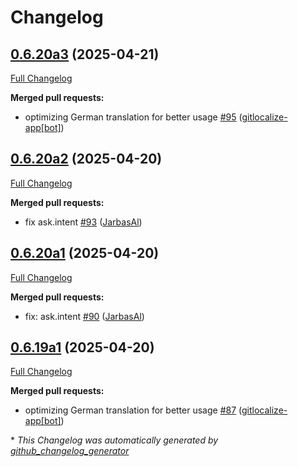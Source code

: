 # Changelog

## [0.6.20a3](https://github.com/OpenVoiceOS/ovos-persona/tree/0.6.20a3) (2025-04-21)

[Full Changelog](https://github.com/OpenVoiceOS/ovos-persona/compare/0.6.20a2...0.6.20a3)

**Merged pull requests:**

- optimizing German translation for better usage [\#95](https://github.com/OpenVoiceOS/ovos-persona/pull/95) ([gitlocalize-app[bot]](https://github.com/apps/gitlocalize-app))

## [0.6.20a2](https://github.com/OpenVoiceOS/ovos-persona/tree/0.6.20a2) (2025-04-20)

[Full Changelog](https://github.com/OpenVoiceOS/ovos-persona/compare/0.6.20a1...0.6.20a2)

**Merged pull requests:**

- fix ask.intent [\#93](https://github.com/OpenVoiceOS/ovos-persona/pull/93) ([JarbasAl](https://github.com/JarbasAl))

## [0.6.20a1](https://github.com/OpenVoiceOS/ovos-persona/tree/0.6.20a1) (2025-04-20)

[Full Changelog](https://github.com/OpenVoiceOS/ovos-persona/compare/0.6.19a1...0.6.20a1)

**Merged pull requests:**

- fix: ask.intent [\#90](https://github.com/OpenVoiceOS/ovos-persona/pull/90) ([JarbasAl](https://github.com/JarbasAl))

## [0.6.19a1](https://github.com/OpenVoiceOS/ovos-persona/tree/0.6.19a1) (2025-04-20)

[Full Changelog](https://github.com/OpenVoiceOS/ovos-persona/compare/0.6.18...0.6.19a1)

**Merged pull requests:**

- optimizing German translation for better usage [\#87](https://github.com/OpenVoiceOS/ovos-persona/pull/87) ([gitlocalize-app[bot]](https://github.com/apps/gitlocalize-app))



\* *This Changelog was automatically generated by [github_changelog_generator](https://github.com/github-changelog-generator/github-changelog-generator)*
